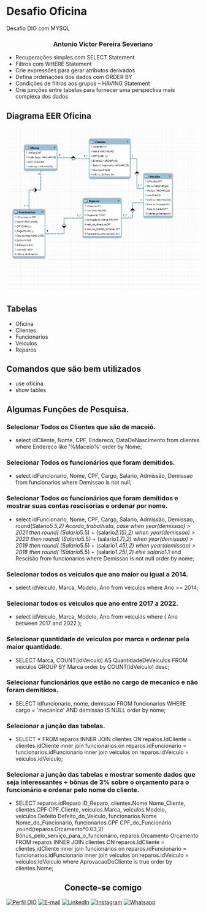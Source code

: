 # Desafio Oficina

Desafio DIO com MYSQL

### <center> Antonio Victor Pereira Severiano

- Recuperações simples com SELECT Statement
- Filtros com WHERE Statement
- Crie expressões para gerar atributos derivados
- Defina ordenações dos dados com ORDER BY
- Condições de filtros aos grupos – HAVING Statement
- Crie junções entre tabelas para fornecer uma perspectiva mais complexa dos dados


## Diagrama EER Oficina

<img src='./DiagramaOficinaEER.png'>


## Tabelas

* Oficina
* Clientes
* Funcionarios
* Veiculos
* Reparos

## Comandos que são bem utilizados

* use oficina
* show tables

## Algumas Funções de Pesquisa.

### Selecionar Todos os Clientes que são de maceió.

* select idCliente, Nome, CPF, Endereco, DataDeNascimento from clientes
where Endereco like '%Maceió%'
order by Nome;

### Selecionar Todos os funcionários que foram demitidos.

* select idFuncionario, Nome, CPF, Cargo, Salario, Admissão, Demissao  from funcionarios
where Demissao is not null;

### Selecionar Todos os funcionários que foram demitidos e mostrar suas contas rescisórias e ordenar por nome.

* select idFuncionario, Nome, CPF, Cargo, Salario, Admissão, Demissao, round(Salario*5.5,2) Acordo_trabalhista,
case 
when year(demissao) > 2021 then round( (Salario*5.5) + (salario*2.15),2)
when year(demissao) > 2020 then round( (Salario*5.5) + (salario*1.7),2)
when year(demissao) > 2019 then round( (Salario*5.5) + (salario*1.45),2)
when year(demissao) > 2018 then round( (Salario*5.5) + (salario*1.25),2)
else salario*1.1
end Rescisão
from funcionarios
where Demissao is not null
order by nome;

### Selecionar todos os veiculos que ano maior ou igual a 2014.

* select idVeiculo, Marca, Modelo, Ano from veiculos
where Ano >= 2014;

### Selecionar todos os veiculos que ano entre 2017 a 2022.

* select idVeiculo, Marca, Modelo, Ano 
from veiculos
where ( Ano between 2017 and 2022 );

### Selecionar quantidade de veiculos por marca e ordenar pela maior quantidade.
 
* SELECT Marca, COUNT(idVeiculo) AS QuantidadeDeVeiculos
FROM veiculos
GROUP BY Marca
order by COUNT(idVeiculo) desc;

### Selecionar funcionários que estão no cargo de mecanico e não foram demitidos.

* SELECT idfuncionario, nome, demissao 
FROM funcionarios 
WHERE cargo = 'mecanico' AND demissao IS NULL
order by nome;

### Selecionar a junção das tabelas.

* SELECT *
FROM reparos
INNER JOIN clientes
ON reparos.IdCliente = clientes.idCliente
inner join funcionarios 
on reparos.idFuncionario = funcionarios.idFuncionario
inner join veiculos
on reparos.idVeiculo = veiculos.idVeiculo;

### Selecionar a junção das tabelas e mostrar somente dados que seja interessantes + bônus de 3% sobre o orçamento para o funcionário e ordenar pelo nome do cliente.

* SELECT reparos.idReparo iD_Reparo, clientes.Nome Nome_Cliente, clientes.CPF CPF_Cliente, 
veiculos.Marca, veiculos.Modelo, veiculos.Defeito Defeito_do_Veiculo, 
funcionarios.Nome Nome_do_Funcionário, funcionarios.CPF CPF_do_Funcionário ,round(reparos.Orcamento*0.03,2) Bônus_pelo_serviço_para_o_funcionário, 
reparos.Orcamento Orçamento
FROM reparos
INNER JOIN clientes
ON reparos.IdCliente = clientes.idCliente
inner join funcionarios 
on reparos.idFuncionario = funcionarios.idFuncionario
inner join veiculos
on reparos.idVeiculo = veiculos.idVeiculo
where AprovacaoDoCliente is true
order by clientes.Nome;


## <center> Conecte-se comigo

  [![Perfil DIO](https://img.shields.io/badge/-Meu%20Perfil%20na%20DIO-30A3DC?style=for-the-badge)](https://web.dio.me/users/avps2/)  [![E-mail](https://img.shields.io/badge/-Email-000?style=for-the-badge&logo=microsoft-outlook&logoColor=E94D5F)](mailto:avps2@aluno.ifal.edu.br) 
  [![LinkedIn](https://img.shields.io/badge/-LinkedIn-000?style=for-the-badge&logo=linkedin&logoColor=30A3DC)](https://www.linkedin.com/in/antonio-victor-pereira-severiano-0aa170169/)
  [![Instagram](https://img.shields.io/badge/-Instagram-000?style=for-the-badge&logo=Instagram&logoColor=E94D5F)](https://instagram.com/antoniovictor2k)
  [![Whatsapp](https://img.shields.io/badge/-Whatsapp-000?style=for-the-badge&logo=Whatsapp&logoColor=30A3DC)](https://api.whatsapp.com/message/O4I654ATQMPYE1?autoload=1&app_absent=0)
